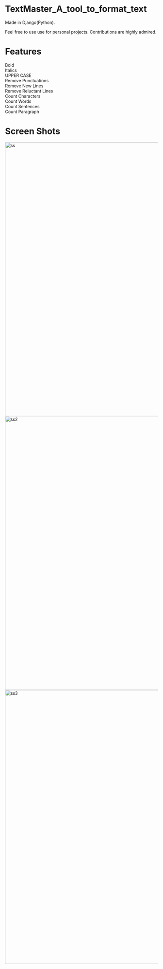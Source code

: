 # TextMaster_A_tool_to_format_text

Made in Django(Python).

Feel free to use use for personal projects. Contributions are highly admired.

# Features
Bold<br>
Italics<br>
UPPER CASE <br>
Remove Punctuations<br>
Remove New Lines<br>
Remove Reluctant Lines<br>
Count Characters<br>
Count Words<br>
Count Sentences<br>
Count Paragraph<br>

# Screen Shots
<img width="900" alt="ss" src="https://user-images.githubusercontent.com/69450646/101501219-7e7d8e00-3995-11eb-984a-15c1ba1b5d9c.PNG">
<img width="900" alt="ss2" src="https://user-images.githubusercontent.com/69450646/101501235-83dad880-3995-11eb-9d9e-458b212240a3.PNG">
<img width="900" alt="ss3" src="https://user-images.githubusercontent.com/69450646/101501252-8806f600-3995-11eb-9a3d-3f83bed26137.PNG">
